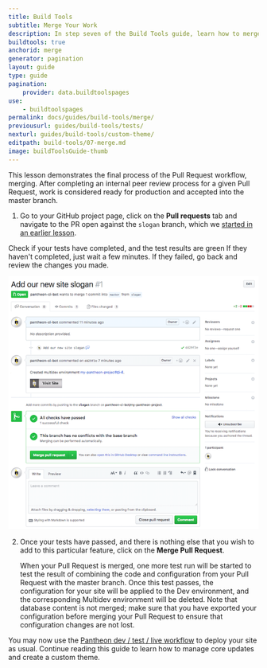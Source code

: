 ```yaml
---
title: Build Tools
subtitle: Merge Your Work
description: In step seven of the Build Tools guide, learn how to merge your branches into the master branch.
buildtools: true
anchorid: merge
generator: pagination
layout: guide
type: guide
pagination:
    provider: data.buildtoolspages
use:
    - buildtoolspages
permalink: docs/guides/build-tools/merge/
previousurl: guides/build-tools/tests/
nexturl: guides/build-tools/custom-theme/
editpath: build-tools/07-merge.md
image: buildToolsGuide-thumb
---
```

This lesson demonstrates the final process of the Pull Request workflow, merging. After completing an internal peer review process for a given Pull Request, work is considered ready for production and accepted into the master branch.

1.  Go to your GitHub project page, click on the **Pull requests** tab and navigate to the PR open against the `slogan` branch, which we [started in an earlier lesson](/guides/build-tools/new-pr/).

  Check if your tests have completed, and the test results are green If they haven't completed, just wait a few minutes. If they failed, go back and review the changes you made.

  ![Passed Pull Request](../../../docs/assets/images/pr-workflow/slogan-pr-passed.png)

2.  Once your tests have passed, and there is nothing else that you wish to add to this particular feature, click on the **Merge Pull Request**.

    When your Pull Request is merged, one more test run will be started to test the result of combining the code and configuration from your Pull Request with the master branch. Once this test passes, the configuration for your site will be applied to the Dev environment, and the corresponding Multidev environment will be deleted. Note that database content is not merged; make sure that you have exported your configuration before merging your Pull Request to ensure that configuration changes are not lost.

You may now use the [Pantheon dev / test / live workflow](https://pantheon.io/docs/pantheon-workflow/) to deploy your site as usual. Continue reading this guide to learn how to manage core updates and create a custom theme.
